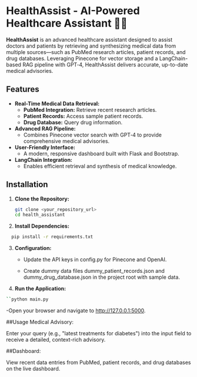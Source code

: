 # HealthAssist - AI-Powered Healthcare Assistant :scientist:	

**HealthAssist** is an advanced healthcare assistant designed to assist doctors and patients by retrieving and synthesizing medical data from multiple sources—such as PubMed research articles, patient records, and drug databases. Leveraging Pinecone for vector storage and a LangChain-based RAG pipeline with GPT‑4, HealthAssist delivers accurate, up-to-date medical advisories.

## Features

- **Real-Time Medical Data Retrieval:**
  - **PubMed Integration:** Retrieve recent research articles.
  - **Patient Records:** Access sample patient records.
  - **Drug Database:** Query drug information.
- **Advanced RAG Pipeline:**
  - Combines Pinecone vector search with GPT‑4 to provide comprehensive medical advisories.
- **User-Friendly Interface:**
  - A modern, responsive dashboard built with Flask and Bootstrap.
- **LangChain Integration:**
  - Enables efficient retrieval and synthesis of medical knowledge.

## Installation

1. **Clone the Repository:**

   ```bash
   git clone <your_repository_url>
   cd health_assistant

2. **Install Dependencies:**

```bash
  pip install -r requirements.txt
```
3. **Configuration:**

   - Update the API keys in config.py for Pinecone and OpenAI.

   - Create dummy data files dummy_patient_records.json and dummy_drug_database.json in the project root with sample data.

4. **Run the Application:**

```bash
``python main.py
```

  -Open your browser and navigate to http://127.0.0.1:5000.

##Usage
Medical Advisory:

  Enter your query (e.g., "latest treatments for diabetes") into the input field to receive a detailed, context-rich advisory.

##Dashboard:

  View recent data entries from PubMed, patient records, and drug databases on the live dashboard.
